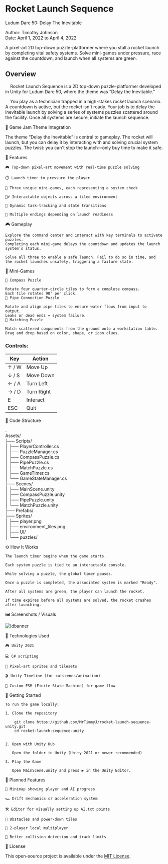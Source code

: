 # Rocket Launch Sequence
Ludum Dare 50: Delay The Inevitable

Author: Timothy Johnson <br>
Date: April 1, 2022 to April 4, 2022

A pixel-art 2D top-down puzzle-platformer where you stall a rocket launch by completing vital safety systems.
Solve mini-games under pressure, race against the countdown, and launch when all systems are green.

## Overview

&nbsp;&nbsp;&nbsp;&nbsp;Rocket Launch Sequence is a 2D top-down puzzle-platformer developed in Unity for Ludum Dare 50, where the theme was “Delay the Inevitable.”

&nbsp;&nbsp;&nbsp;&nbsp;You play as a technician trapped in a high-stakes rocket launch scenario.
A countdown is active, but the rocket isn't ready.
Your job is to delay the inevitable launch by solving a series of systems puzzles scattered around the facility. Once all systems are secure, initiate the launch sequence.

🎯 Game Jam Theme Integration

The theme “Delay the Inevitable” is central to gameplay. The rocket will launch, but you can delay it by interacting with and solving crucial system puzzles.
The twist: you can't stop the launch—only buy time to make it safe.

🧩 Features

    🎮 Top-down pixel-art movement with real-time puzzle solving

    ⏱️ Launch timer to pressure the player

    🧠 Three unique mini-games, each representing a system check

    🧍‍♂️ Interactable objects across a tiled environment

    🔄 Dynamic task-tracking and state transitions

    🎇 Multiple endings depending on launch readiness

🎮 Gameplay
    
    Explore the command center and interact with key terminals to activate puzzles.
    Completing each mini-game delays the countdown and updates the launch system’s status.
    
    Solve all three to enable a safe launch. Fail to do so in time, and the rocket launches unsafely, triggering a failure state.

🧪 Mini-Games

    🧭 Compass Puzzle
    
    Rotate four quarter-circle tiles to form a complete compass.
    Each tile rotates 90° per click.
    🚰 Pipe Connection Puzzle
    
    Rotate and align pipe tiles to ensure water flows from input to output.
    Leaks or dead ends = system failure.
    🧩 Matching Puzzle
    
    Match scattered components from the ground onto a workstation table.
    Drag and drop based on color, shape, or icon clues.

### Controls:

| Key   | Action     |
| ----- | ---------- |
| ↑ / W | Move Up    |
| ↓ / S | Move Down  |
| ← / A | Turn Left  |
| → / D | Turn Right |
| E     | Interact   |
| ESC   | Quit       |

📁 Code Structure

. <br>
Assets/ <br>
├── Scripts/ <br>
│   ├── PlayerController.cs <br>
│   ├── PuzzleManager.cs <br>
│   ├── CompassPuzzle.cs <br>
│   ├── PipePuzzle.cs <br>
│   ├── MatchPuzzle.cs <br>
│   ├── GameTimer.cs <br>
│   └── GameStateManager.cs <br>
├── Scenes/ <br>
│   ├── MainScene.unity <br>
│   ├── CompassPuzzle.unity <br>
│   ├── PipePuzzle.unity <br>
│   └── MatchPuzzle.unity <br>
├── Prefabs/ <br>
├── Sprites/ <br>
│   ├── player.png <br>
│   ├── environment_tiles.png <br>
│   ├── UI/ <br>
│   └── puzzles/ <br>

⚙️ How It Works

    The launch timer begins when the game starts.

    Each system puzzle is tied to an interactable console.

    While solving a puzzle, the global timer pauses.

    Once a puzzle is completed, the associated system is marked "Ready".

    After all systems are green, the player can launch the rocket.

    If time expires before all systems are solved, the rocket crashes after launching.
    
🖼️ Screenshots / Visuals

![ldbanner](https://github.com/user-attachments/assets/ec40cbc7-2bf2-49f8-8dcc-01802bc08935)

🧰 Technologies Used

    🎮 Unity 2021

    💻 C# scripting

    🎨 Pixel-art sprites and tilesets

    🎬 Unity Timeline (for cutscenes/animation)

    🧠 Custom FSM (Finite State Machine) for game flow

🚀 Getting Started

    To run the game locally:

    1. Clone the repository

        git clone https://github.com/MrTimmyJ/rocket-launch-sequence-unity.git
        cd rocket-launch-sequence-unity


    2. Open with Unity Hub

       Open the folder in Unity (Unity 2021 or newer recommended)

    3. Play the Game
    
       Open MainScene.unity and press ▶️ in the Unity Editor.

🌱 Planned Features

    🧭 Minimap showing player and AI progress

    🏎️ Drift mechanics or acceleration system

    🛠️ Editor for visually setting up AI.txt points

    🧊 Obstacles and power-down tiles

    🧍 2-player local multiplayer

    🧪 Better collision detection and track limits

🪪 License

This open-source project is available under the [MIT License](https://opensource.org/license/mit).

